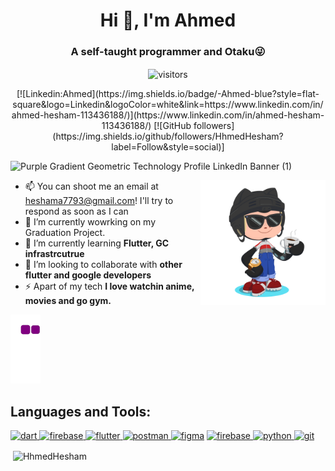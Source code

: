 <h1 align="center">Hi 👋, I'm Ahmed</h1>
<h3 align="center">A self-taught programmer and Otaku😜</h3>
<p align="center">
    <img align="center" alt="visitors" src="https://gpvc.arturio.dev/HhmedHesham" />

<p align="center">
[![Linkedin:Ahmed](https://img.shields.io/badge/-Ahmed-blue?style=flat-square&logo=Linkedin&logoColor=white&link=https://www.linkedin.com/in/ahmed-hesham-113436188/)](https://www.linkedin.com/in/ahmed-hesham-113436188/)  [![GitHub followers](https://img.shields.io/github/followers/HhmedHesham?label=Follow&style=social)]

![Purple Gradient Geometric Technology Profile LinkedIn Banner  (1)](https://user-images.githubusercontent.com/88105077/157883808-762a27a1-c1c5-447c-80a1-fb892f511393.png)

<img alt="Night Coding" src="https://raw.githubusercontent.com/AhmedFathyDev/AhmedFathyDev/main/GitHub.png" align="right" height="200"/>

- :mailbox: You can shoot me an email at heshama7793@gmail.com! I'll try to respond as soon as I can
- 🔭 I’m currently wowrking on my Graduation Project.
- 🌱 I’m currently learning **Flutter, GC infrastrcutrue**
- 👯 I’m looking to collaborate with **other flutter and google developers**
- ⚡ Apart of my tech **I love watchin anime, movies and go gym.**

<img src="https://github.com/HhmedHesham/HhmedHesham/blob/output/github-contribution-grid-snake.gif" alt="Snake"/>

## Languages and Tools: 
<p align="left"> <a href="https://dart.dev" target="_blank" rel="noreferrer"> <img src="https://www.vectorlogo.zone/logos/dartlang/dartlang-icon.svg" alt="dart" width="40" height="40"/> </a> <a href="https://firebase.google.com/" target="_blank" rel="noreferrer"> <img src="https://www.vectorlogo.zone/logos/firebase/firebase-icon.svg" alt="firebase" width="40" height="40"/> </a> <a href="https://flutter.dev" target="_blank" rel="noreferrer"> <img src="https://www.vectorlogo.zone/logos/flutterio/flutterio-icon.svg" alt="flutter" width="40" height="40"/> </a> <a href="https://postman.com" target="_blank" rel="noreferrer"> <img src="https://www.vectorlogo.zone/logos/getpostman/getpostman-icon.svg" alt="postman" width="40" height="40"/> </a> <a href="https://www.figma.com" target="_blank" rel="noreferrer"> <img src="https://www.vectorlogo.zone/logos/figma/figma-icon.svg" alt="figma" width="40" height="40"/></a> <a href="https://www.firebase.com" target="_blank" rel="noreferrer"> <img src="https://www.vectorlogo.zone/logos/firebase/firebase-icon.svg" alt="firebase" width="40" height="40"/> </a> <a href="https://www.python.org" target="_blank" rel="noreferrer"> <img src="https://www.vectorlogo.zone/logos/python/python-icon.svg" alt="python" width="40" height="40"/> </a> <a href="https://git-scm.com" target="_blank" rel="noreferrer"> <img src="https://www.vectorlogo.zone/logos/git-scm/git-scm-icon.svg" alt="git" width="40" height="40"/> </a> </p>

<p>&nbsp;<img align="center" src="https://github-readme-stats.vercel.app/api?username=HhmedHesham&show_icons=true" alt="HhmedHesham" /></p>
